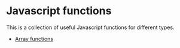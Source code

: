 # Javascript functions

This is a collection of useful Javascript functions for different types.

- [Array functions][Array]

[Array]: Array.md "Array functions"